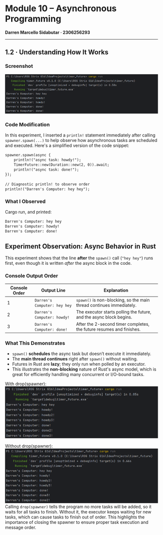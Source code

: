# Module 10 – Asynchronous Programming
**Darren Marcello Sidabutar · 2306256293**

---

## 1.2 · Understanding How It Works

### Screenshot

![Output of the program showing the main-thread line printed first, followed by async task lines](img/ss1.png)

### Code Modification

In this experiment, I inserted a `println!` statement immediately after calling `spawner.spawn(...)` to help observe how asynchronous tasks are scheduled and executed. Here's a simplified version of the code snippet:

```
spawner.spawn(async {
    println!("async task: howdy!");
    TimerFuture::new(Duration::new(2, 0)).await;
    println!("async task: done!");
});

// Diagnostic println! to observe order
println!("Darren's Computer: hey hey");
```

### What I Observed

Cargo run, and printed:

```
Darren's Computer: hey hey
Darren's Computer: howdy!
Darren's Computer: done!
```

## Experiment Observation: Async Behavior in Rust

This experiment shows that the line **after** the `spawn()` call (`"hey hey"`) runs first, even though it is written *after* the async block in the code.

### Console Output Order

| Console Order | Output Line                  | Explanation                                                                 |
|---------------|------------------------------|-----------------------------------------------------------------------------|
| 1             | `Darren's Computer: hey hey` | `spawn()` is non-blocking, so the main thread continues immediately.       |
| 2             | `Darren's Computer: howdy!`  | The executor starts polling the future, and the async block begins.        |
| 3             | `Darren's Computer: done!`   | After the 2-second timer completes, the future resumes and finishes.       |

### What This Demonstrates

- `spawn()` **schedules** the async task but doesn’t execute it immediately.
- The **main thread continues** right after `spawn()` without waiting.
- Futures in Rust are **lazy**; they only run when polled by an executor.
- This illustrates the **non-blocking** nature of Rust's async model, which is great for efficiently handling many concurrent or I/O-bound tasks.

With drop(spawner):
![With Drop](img/ss3.png)

Without drop(spawner):
![Without Drop](img/ss2.png)
Calling `drop(spawner)` tells the program no more tasks will be added, so it waits for all tasks to finish. Without it, the executor keeps waiting for new tasks, which can cause tasks to finish out of order. This highlights the importance of closing the spawner to ensure proper task execution and message order.